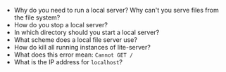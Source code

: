 * Why do you need to run a local server? Why can't you serve files from the file system?
* How do you stop a local server?
* In which directory should you start a local server?
* What scheme does a local file server use?
* How do kill all running instances of lite-server?
* What does this error mean: `Cannot GET /`
* What is the IP address for `localhost`?
